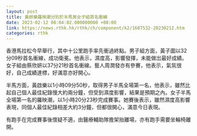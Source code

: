 ```yaml
---
layout: post
title: 黃啟樂羅映潮分別於半馬男女子組首名衝線
date: 2023-02-12 08:04:02.000000000 +08:00
link: https://news.rthk.hk/rthk/ch/component/k2/1687532-20230212.htm
categories: rthk
---
```


香港馬拉松今早舉行，其中十公里跑手率先衝過終點。男子組方面，黃子圖以32分09秒首名衝線，成功衛冕。他表示，濕度高，影響發揮，未能做岀最好成績。女子組由蔡欣妍以37分21秒首名衝線。藝人周潤發亦有參賽，他表示，氣氛很好，自己成績達標，好滿意亦好開心。

半馬方面，黃啟樂以1小時09分50秒，取得男子半馬全場第一名，他表示，雖然比起自己個人最佳紀錄慢大約兩分鐘，但受到濕度影響，結果是預期之內。女子半馬全場第一名的羅映潮，以1小時20分23秒完成賽事。她賽後表示，雖然濕度高影響表現，同個人最佳紀錄相差大約3分鐘，但都很開心，滿意今日表現。

有跑手在完成賽事後懷疑不適，由醫療輔助隊擔架抬離場，亦有跑手需要坐輪椅離開。
